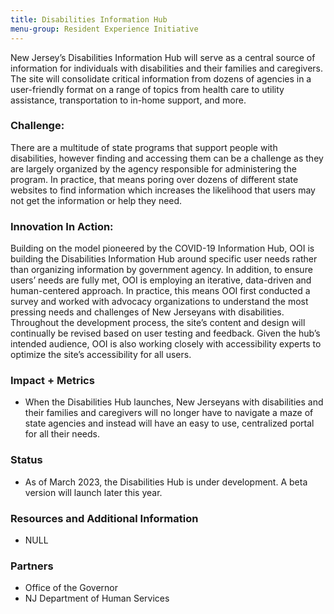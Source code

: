 ```yaml
---
title: Disabilities Information Hub
menu-group: Resident Experience Initiative
---
```


New Jersey’s Disabilities Information Hub will serve as a central source of information for individuals with disabilities and their families and caregivers. The site will consolidate critical information from dozens of agencies in a user-friendly format on a range of topics from health care to utility assistance, transportation to in-home support, and more.

### Challenge:
 There are a multitude of state programs that support people with disabilities, however finding and accessing them can be a challenge as they are largely organized by the agency responsible for administering the program. In practice, that means poring over dozens of different state websites to find information which increases the likelihood that users may not get the information or help they need.

### Innovation In Action:
 Building on the model pioneered by the COVID-19 Information Hub, OOI is building the Disabilities Information Hub around specific user needs rather than organizing information by government agency. In addition, to ensure users’ needs are fully met, OOI is employing an iterative, data-driven and human-centered approach. In practice, this means OOI first conducted a survey and worked with advocacy organizations to understand the most pressing needs and challenges of New Jerseyans with disabilities. Throughout the development process, the site’s content and design will continually be revised based on user testing and feedback. Given the hub’s intended audience, OOI is also working closely with accessibility experts to optimize the site’s accessibility for all users.

### Impact + Metrics

- When the Disabilities Hub launches, New Jerseyans with disabilities and their families and caregivers will no longer have to navigate a maze of state agencies and instead will have an easy to use, centralized portal for all their needs.

### Status

- As of March 2023, the Disabilities Hub is under development. A beta version will launch later this year.

### Resources and Additional Information

- NULL

### Partners

- Office of the Governor
- NJ Department of Human Services
